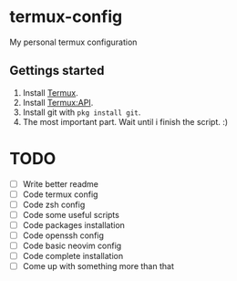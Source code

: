 # termux-config
My personal termux configuration

## Gettings started

1. Install [Termux](https://f-droid.org/en/packages/com.termux/).
2. Install [Termux:API](https://f-droid.org/en/packages/com.termux.api/).
3. Install git with `pkg install git`.
4. The most important part. Wait until i finish the script. :)


# TODO
- [ ] Write better readme
- [ ] Code termux config 
- [ ] Code zsh config 
- [ ] Code some useful scripts
- [ ] Code packages installation 
- [ ] Code openssh config 
- [ ] Code basic neovim config 
- [ ] Code complete installation
- [ ] Come up with something more than that
